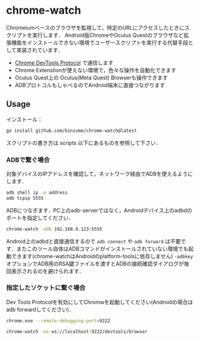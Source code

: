 
# chrome-watch

Chromeiumベースのブラウザを監視して，特定のURLにアクセスしたときにスクリプトを実行します．
Android版ChromeやOculus Questのブラウザなど拡張機能をインストールできない環境でユーザースクリプトを実行する代替手段として実装されています．

- [Chrome DevTools Protocol](https://chromedevtools.github.io/devtools-protocol/) で通信します
- Chrome Extenstionが使えない環境で，色々な操作を自動化できます
- Oculus Quest上の Oculus(Meta Quest) Browserも操作できます
- ADBプロトコルもしゃべるのでAndroid端末に直接つながります

## Usage

インストール：

```bash
go install github.com/binzume/chrome-watch@latest
```

スクリプトの書き方は scripts 以下にあるものを参照して下さい．

### ADBで繋ぐ場合

対象デバイスのIPアドレスを確認して，ネットワーク経由でADBを使えるようにします．

```bash
adb shell ip -o address
adb tcpip 5555
```

ADBにつなぎます．PC上のadb-serverではなく，Androidデバイス上のadbdのポートを指定してください．

```bash
chrome-watch -adb 192.168.0.123:5555
```

Android上のadbdと直接通信するので `adb connect` や `adb forward` は不要です．またこのツール自体はADBコマンドがインストールされていない環境でも起動できます(chrome-watchはAndroidのplatform-toolsに依存しません)
`-adbkey` オプションでADB用のRSA鍵ファイルを渡すとADBの接続確認ダイアログが毎回表示されるのを避けられます．


### 指定したソケットに繋ぐ場合

Dev Tools Protocolを有効にしてChromwを起動してください(Androidの場合は adb forwardしてください)．

```bash
chrome.exe --remote-debugging-port=9222
```

```bash
chrome-watch -ws ws://localhost:9222/devtools/browser
```

